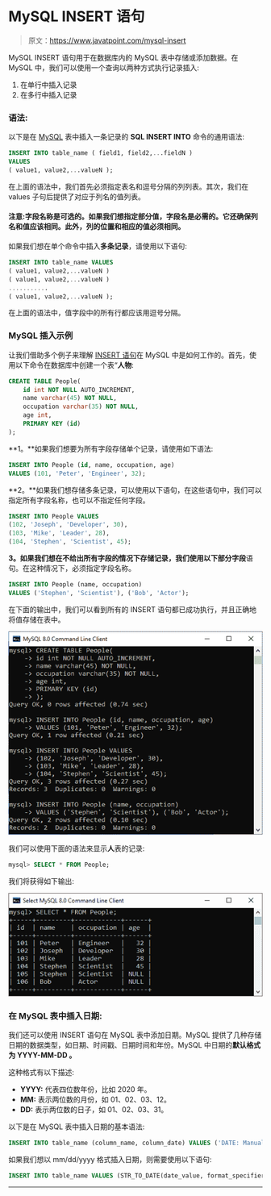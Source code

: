 # MySQL INSERT 语句

> 原文：<https://www.javatpoint.com/mysql-insert>

MySQL INSERT 语句用于在数据库内的 MySQL 表中存储或添加数据。在 MySQL 中，我们可以使用一个查询以两种方式执行记录插入:

1.  在单行中插入记录
2.  在多行中插入记录

### 语法:

以下是在 [MySQL](https://www.javatpoint.com/mysql-tutorial) 表中插入一条记录的 **SQL INSERT INTO** 命令的通用语法:

```sql
INSERT INTO table_name ( field1, field2,...fieldN )  
VALUES  
( value1, value2,...valueN );  

```

在上面的语法中，我们首先必须指定表名和逗号分隔的列列表。其次，我们在 values 子句后提供了对应于列名的值列表。

#### 注意:字段名称是可选的。如果我们想指定部分值，字段名是必需的。它还确保列名和值应该相同。此外，列的位置和相应的值必须相同。

如果我们想在单个命令中插入**多条记录**，请使用以下语句:

```sql
INSERT INTO table_name VALUES
( value1, value2,...valueN )
( value1, value2,...valueN )
...........
( value1, value2,...valueN );  

```

在上面的语法中，值字段中的所有行都应该用逗号分隔。

### MySQL 插入示例

让我们借助多个例子来理解 [INSERT 语句](https://www.javatpoint.com/mysql-insert)在 MySQL 中是如何工作的。首先，使用以下命令在数据库中创建一个表“**人物**:

```sql
CREATE TABLE People(
	id int NOT NULL AUTO_INCREMENT,
	name varchar(45) NOT NULL,
	occupation varchar(35) NOT NULL,
	age int,
	PRIMARY KEY (id)
);

```

**1。**如果我们想要为所有字段存储单个记录，请使用如下语法:

```sql
INSERT INTO People (id, name, occupation, age) 
VALUES (101, 'Peter', 'Engineer', 32);

```

**2。**如果我们想存储多条记录，可以使用以下语句，在这些语句中，我们可以指定所有字段名称，也可以不指定任何字段。

```sql
INSERT INTO People VALUES
(102, 'Joseph', 'Developer', 30),
(103, 'Mike', 'Leader', 28),
(104, 'Stephen', 'Scientist', 45);

```

**3。**如果我们想在不给出所有字段的情况下存储记录，我们使用以下**部分字段**语句。在这种情况下，必须指定字段名称。

```sql
INSERT INTO People (name, occupation) 
VALUES ('Stephen', 'Scientist'), ('Bob', 'Actor');

```

在下面的输出中，我们可以看到所有的 INSERT 语句都已成功执行，并且正确地将值存储在表中。

![MySQL INSERT Statement](img/5ad11093b9c067302550a00fe85fac9b.png)

我们可以使用下面的语法来显示**人**表的记录:

```sql
mysql> SELECT * FROM People;

```

我们将获得如下输出:

![MySQL INSERT Statement](img/c1fc72992df2b491f293262d64e19de5.png)

### 在 MySQL 表中插入日期:

我们还可以使用 INSERT 语句在 MySQL 表中添加日期。MySQL 提供了几种存储日期的数据类型，如日期、时间戳、日期时间和年份。MySQL 中日期的**默认格式为 **YYYY-MM-DD** 。**

这种格式有以下描述:

*   **YYYY:** 代表四位数年份，比如 2020 年。
*   **MM:** 表示两位数的月份，如 01、02、03、12。
*   **DD:** 表示两位数的日子，如 01、02、03、31。

以下是在 MySQL 表中插入日期的基本语法:

```sql
INSERT INTO table_name (column_name, column_date) VALUES ('DATE: Manual Date', '2008-7-04'); 

```

如果我们想以 mm/dd/yyyy 格式插入日期，则需要使用以下语句:

```sql
INSERT INTO table_name VALUES (STR_TO_DATE(date_value, format_specifier));

```

* * *